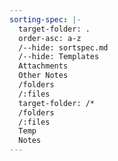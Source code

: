 ```yaml
---
sorting-spec: |-
  target-folder: .
  order-asc: a-z
  /--hide: sortspec.md
  /--hide: Templates
  Attachments
  Other Notes
  /folders
  /:files
  target-folder: /*
  /folders
  /:files
  Temp
  Notes
---
```

